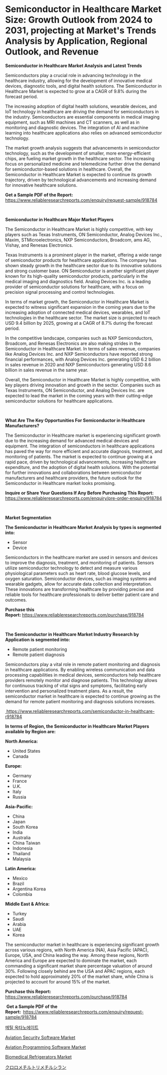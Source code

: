 <p><h1>Semiconductor in Healthcare Market Size: Growth Outlook from 2024 to 2031, projecting at Market's Trends Analysis by Application, Regional Outlook, and Revenue</h1></p><p><strong>Semiconductor in Healthcare Market Analysis and Latest Trends</strong></p>
<p><p>Semiconductors play a crucial role in advancing technology in the healthcare industry, allowing for the development of innovative medical devices, diagnostic tools, and digital health solutions. The Semiconductor in Healthcare Market is expected to grow at a CAGR of 9.8% during the forecast period.</p><p>The increasing adoption of digital health solutions, wearable devices, and IoT technology in healthcare are driving the demand for semiconductors in the industry. Semiconductors are essential components in medical imaging equipment, such as MRI machines and CT scanners, as well as in monitoring and diagnostic devices. The integration of AI and machine learning into healthcare applications also relies on advanced semiconductor technology.</p><p>The market growth analysis suggests that advancements in semiconductor technology, such as the development of smaller, more energy-efficient chips, are fueling market growth in the healthcare sector. The increasing focus on personalized medicine and telemedicine further drive the demand for semiconductor-based solutions in healthcare. Overall, the Semiconductor in Healthcare Market is expected to continue its growth trajectory, driven by technological advancements and increasing demand for innovative healthcare solutions.</p></p>
<p><strong>Get a Sample PDF of the Report:&nbsp;</strong> <a href="https://www.reliableresearchreports.com/enquiry/request-sample/918784">https://www.reliableresearchreports.com/enquiry/request-sample/918784</a></p>
<p>&nbsp;</p>
<p><strong>Semiconductor in Healthcare Major Market Players</strong></p>
<p><p>The Semiconductor in Healthcare Market is highly competitive, with key players such as Texas Instruments, ON Semiconductor, Analog Devices Inc., Maxim, STMicroelectronics, NXP Semiconductors, Broadcom, ams AG, Vishay, and Renesas Electronics. </p><p>Texas Instruments is a prominent player in the market, offering a wide range of semiconductor products for healthcare applications. The company has shown steady growth in the healthcare sector due to its innovative solutions and strong customer base. ON Semiconductor is another significant player known for its high-quality semiconductor products, particularly in the medical imaging and diagnostics field. Analog Devices Inc. is a leading provider of semiconductor solutions for healthcare, with a focus on precision signal processing and control technologies.</p><p>In terms of market growth, the Semiconductor in Healthcare Market is expected to witness significant expansion in the coming years due to the increasing adoption of connected medical devices, wearables, and IoT technologies in the healthcare sector. The market size is projected to reach USD 9.4 billion by 2025, growing at a CAGR of 8.7% during the forecast period.</p><p>In the competitive landscape, companies such as NXP Semiconductors, Broadcom, and Renesas Electronics are also making strides in the Semiconductor in Healthcare Market. In terms of sales revenue, companies like Analog Devices Inc. and NXP Semiconductors have reported strong financial performances, with Analog Devices Inc. generating USD 6.2 billion in sales revenue in 2020 and NXP Semiconductors generating USD 8.6 billion in sales revenue in the same year.</p><p>Overall, the Semiconductor in Healthcare Market is highly competitive, with key players driving innovation and growth in the sector. Companies such as Texas Instruments, ON Semiconductor, and Analog Devices Inc. are expected to lead the market in the coming years with their cutting-edge semiconductor solutions for healthcare applications.</p></p>
<p>&nbsp;</p>
<p><strong>What Are The Key Opportunities For Semiconductor in Healthcare Manufacturers?</strong></p>
<p><p>The Semiconductor in Healthcare market is experiencing significant growth due to the increasing demand for advanced medical devices and equipment. The integration of semiconductors in healthcare applications has paved the way for more efficient and accurate diagnosis, treatment, and monitoring of patients. The market is expected to continue growing at a rapid pace, driven by technological advancements, increasing healthcare expenditure, and the adoption of digital health solutions. With the potential for further innovations and collaborations between semiconductor manufacturers and healthcare providers, the future outlook for the Semiconductor in Healthcare market looks promising.</p></p>
<p><strong>Inquire or Share Your Questions If Any Before Purchasing This Report:</strong> <a href="https://www.reliableresearchreports.com/enquiry/pre-order-enquiry/918784">https://www.reliableresearchreports.com/enquiry/pre-order-enquiry/918784</a></p>
<p>&nbsp;</p>
<p><strong>Market Segmentation</strong></p>
<p><strong>The Semiconductor in Healthcare Market Analysis by types is segmented into:</strong></p>
<p><ul><li>Sensor</li><li>Device</li></ul></p>
<p><p>Semiconductors in the healthcare market are used in sensors and devices to improve the diagnosis, treatment, and monitoring of patients. Sensors utilize semiconductor technology to detect and measure various physiological parameters such as heart rate, blood glucose levels, and oxygen saturation. Semiconductor devices, such as imaging systems and wearable gadgets, allow for accurate data collection and interpretation. These innovations are transforming healthcare by providing precise and reliable tools for healthcare professionals to deliver better patient care and outcomes.</p></p>
<p><strong>Purchase this Report:&nbsp;</strong><a href="https://www.reliableresearchreports.com/purchase/918784">https://www.reliableresearchreports.com/purchase/918784</a></p>
<p>&nbsp;</p>
<p><strong>The Semiconductor in Healthcare Market Industry Research by Application is segmented into:</strong></p>
<p><ul><li>Remote patient monitoring</li><li>Remote patient diagnosis</li></ul></p>
<p><p>Semiconductors play a vital role in remote patient monitoring and diagnosis in healthcare applications. By enabling wireless communication and data processing capabilities in medical devices, semiconductors help healthcare providers remotely monitor and diagnose patients. This technology allows for continuous tracking of vital signs and symptoms, facilitating early intervention and personalized treatment plans. As a result, the semiconductor market in healthcare is expected to continue growing as the demand for remote patient monitoring and diagnosis solutions increases.</p></p>
<p><a href="https://www.reliableresearchreports.com/semiconductor-in-healthcare-r918784">&nbsp;https://www.reliableresearchreports.com/semiconductor-in-healthcare-r918784</a></p>
<p><strong>In terms of Region, the Semiconductor in Healthcare Market Players available by Region are:</strong></p>
<p>
    <p> <strong> North America: </strong>
        <ul>
            <li>United States</li>
            <li>Canada</li>
        </ul>
        </p> 
    <p> <strong> Europe: </strong>
        <ul>
            <li>Germany</li>
            <li>France</li>
            <li>U.K.</li>
            <li>Italy</li>
            <li>Russia</li>
        </ul>
        </p> 
    <p> <strong> Asia-Pacific: </strong>
        <ul>
            <li>China</li>
            <li>Japan</li>
            <li>South Korea</li>
            <li>India</li>
            <li>Australia</li>
            <li>China Taiwan</li>
            <li>Indonesia</li>
            <li>Thailand</li>
            <li>Malaysia</li>
        </ul>
        </p> 
    <p> <strong> Latin America: </strong>
        <ul>
            <li>Mexico</li>
            <li>Brazil</li>
            <li>Argentina Korea</li>
            <li>Colombia</li>
        </ul>
        </p> 
    <p> <strong> Middle East & Africa: </strong>
        <ul>
            <li>Turkey</li>
            <li>Saudi</li>
            <li>Arabia</li>
            <li>UAE</li>
            <li>Korea</li>
        </ul>
    </p>
    </p>
<p><p>The semiconductor market in healthcare is experiencing significant growth across various regions, with North America (NA), Asia Pacific (APAC), Europe, USA, and China leading the way. Among these regions, North America and Europe are expected to dominate the market, each commanding a significant market share percentage valuation of around 30%. Following closely behind are the USA and APAC regions, each expected to hold approximately 20% of the market share, while China is projected to account for around 15% of the market.</p></p>
<p><strong>Purchase this Report: </strong><a href="https://www.reliableresearchreports.com/purchase/918784">https://www.reliableresearchreports.com/purchase/918784</a></p>
<p>&nbsp;<strong>Get a Sample PDF of the Report:&nbsp;&nbsp;</strong><a href="https://www.reliableresearchreports.com/enquiry/request-sample/918784">https://www.reliableresearchreports.com/enquiry/request-sample/918784</a></p>
<p><strong></strong></p>
<p><p><a href="https://medium.com/@rickymetzdvm/%EB%A9%94%EC%B9%A0-%EC%98%A5%ED%83%80%EB%85%B8%EC%97%90%EC%9D%B4%ED%8A%B8-%EC%8B%9C%EC%9E%A5-%EC%A2%85%EB%A5%98-%EC%9D%91%EC%9A%A9-%EB%B0%8F-%EC%A7%80%EB%A6%AC%EC%97%90-%EB%8C%80%ED%95%9C-%ED%8F%AC%EA%B4%84%EC%A0%81-%ED%8F%89%EA%B0%80-f6ff0ee4dc80">메틸 옥타노에이트</a></p><p><a href="https://github.com/kufem1/Market-Research-Report-List-2/blob/main/aviation-security-software-market.md">Aviation Security Software Market</a></p><p><a href="https://github.com/kosella/Market-Research-Report-List-3/blob/main/aviation-programming-software-market.md">Aviation Programming Software Market</a></p><p><a href="https://www.linkedin.com/pulse/biomedical-refrigerators-market-insights-cagr-trends-growth-crqfe?trackingId=iMWgpCGA1vHdZaVV44Soqg%3D%3D">Biomedical Refrigerators Market</a></p><p><a href="https://medium.com/@josephmiller1959/%E3%82%AF%E3%83%AD%E3%83%AD%E3%83%A1%E3%83%81%E3%83%AB%E3%83%88%E3%83%AA%E3%83%A1%E3%83%81%E3%83%AB%E3%82%B7%E3%83%A9%E3%83%B3%E5%B8%82%E5%A0%B4-%E3%82%BF%E3%82%A4%E3%83%97-%E3%82%A2%E3%83%97%E3%83%AA%E3%82%B1%E3%83%BC%E3%82%B7%E3%83%A7%E3%83%B3-%E3%81%8A%E3%82%88%E3%81%B3%E5%9C%B0%E7%90%86%E3%81%AB%E3%82%88%E3%82%8B%E5%8C%85%E6%8B%AC%E7%9A%84%E8%A9%95%E4%BE%A1-559eab5e8027">クロロメチルトリメチルシラン</a></p></p>